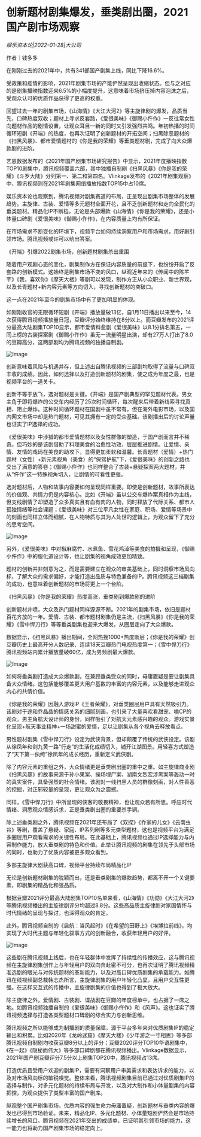 # 创新题材剧集爆发，垂类剧出圈，2021国产剧市场观察

*娱乐资本论|2022-01-28|大公司*

作者｜钱多多

在刚刚过去的2021年中，共有341部国产剧集上线，同比下降16.6%。

受政策和疫情的影响，2021年剧集市场的产能俨然呈现出收缩状态。但与之对应的是剧集播映指数迎来6.5%的小幅度提升，这意味着市场挤压掉内容泡沫之后，受观众认可的优质作品获得了更高的权重。

回望过去一年的剧集市场，《山海情》《大江大河2》等主旋律剧的爆发，品质当先，口碑热度双收；题材上寻求反套路，《爱很美味》《御赐小仵作》一反往常女性向题材作品的剧情设置，让观众耳目一新的同时又引发强烈共鸣。年初热播的时间循环短剧《开端》的热度，也再次证明了创新题材的开拓空间；扫黑除恶题材的《扫黑风暴》、都市爱情题材的《你是我的荣耀》等垂类题材剧，完成了向大众爆款剧的进阶。

艺恩数据发布的《2021年国产剧集市场研究报告》中显示，2021年度播映指数TOP10剧集中，腾讯视频覆盖六部，其中独播自制剧《扫黑风暴》《你是我的荣耀》《斗罗大陆》分列第一、第二和第四名。Vlinkage发布的《2021年剧集观察》中，腾讯视频则在2021年剧集网络播放指数TOP15中占10席。

娱乐资本论也观察到，腾讯视频对剧集赛道的布局，正呈现出剧集市场整体的发展趋势。主旋律、古装、爱情等多元题材全面开花，且不乏创新题材和走向全民化的垂类题材。精品化IP不断档，无论是头部爆款《山海情》《你是我的荣耀》，还是小体量口碑剧《爱很美味》《御赐小仵作》，在内容质量上均有所保证。

在市场需求不断变化的环境下，视频平台如何持续洞察用户和市场需求，用好剧引领市场。腾讯视频或许可以给出答案。

《开端》引爆2022剧集市场，创新题材剧集杀出重围

随着用户观剧心态的变化，剧集制作方在保证内容质量的前提下，也纷纷开启了反套路的创新模式。这始终是剧集市场不变的风口，纵观近年来的《传闻中的陈芊芊》《我，喜欢你》《摩天大楼》等剧可以发现，制作方正从小众职业、新世界观，以及长青题材+新内容元素等方向切入，寻找创新题材的突破口。

这一点在2021年至今的剧集市场中有了更加明显的体现。

如刚刚收官的无限循环短剧《开端》播放量破13亿，自1月11日播出以来至今，14次获得腾讯视频播放量日冠，豆瓣评分始终维持在8分以上。而豆瓣发布的2021评分最高大陆剧集TOP10显示，都市爱情料愈剧《爱很美味》以8.1分排名第五，一同上榜的古装探案剧《御赐小仵作》虽无一流量明星出演，却有27万人打出了8.0的豆瓣高分，这两部剧均为腾讯视频的独播自制剧。

![Image](https://inews.gtimg.com/newsapp_bt/0/14470285073/641)

创新意味着风险与机遇并存，但上述出自腾讯视频的三部剧均取得了流量与口碑双丰收的成绩。因此，如何选择以及打造创新题材的剧集，使之成为年度之最，也是视频平台的一道关卡。

创新不等于放飞，选对题材是关键。《开端》是国产剧典型的罕见题材代表。男女主角于即将爆炸的公交车内经历了25次时间循环，每次醒来后带着新线索寻找真相、阻止爆炸。这种时间循环题材在国剧中虽不常有，但在海外电影市场，以及国内网文市场中却是热门题材，可见其拥有一定的受众基础。该剧播出后的讨论声量也证实了IP选择的成功。

《爱很美味》中涉猎的都市爱情题材以及女性群像的塑造，于国产剧而言并不稀奇。但巧妙的是该剧借助了料理美食的治愈性功效，层层推进剧情。让爱情、亲情、友情的戏码在美食的助攻下，显得更加柔软和温馨。长青题材（爱情）+热门题材（女性）+新元素视角（美食）的“保驾护航”下，《爱很美味》的创新之路也交出了满意的答卷；《御赐小仵作》也同样整合了古装+悬疑探案两大题材，并从“仵作”这一特殊视角切入，让剧情的可看性更强。

选对题材后，人物和故事内容要如何呈现同样重要。即使是创新题材，故事所表达的价值观、共情力仍是内容核心。比如《开端》虽以公交车爆炸案真相作为主线，但支线剧情了却塑造了众多真实且有血有肉的人物，同时释放了代际关系、都市人孤独情绪等社会课题；《爱很美味》对三位平凡女性在家庭、职场、爱情等场景中的刻画也同样立体而细腻，在人物特质与其为人处世的逻辑上，为观众留下了充分的思考空间。

![Image](https://inews.gtimg.com/newsapp_bt/0/14470285072/641)

另外，《爱很美味》中对椒麻腐竹、水煮鱼、雪花鸡淖等美食的拍摄和呈现，《御赐小仵作》中的服化道设计等，也让剧集的视角成效更加精致。

题材的创新并非刻意为之，而是需要建立在观众的审美基础上，同时洞察市场风向标，了解大众的需求偏好，才能打造出品质与特色兼备的IP。腾讯视频这三档剧集的成功，也意味着创新题材的市场将更上一个台阶。

《扫黑风暴》《你是我的荣耀》热度高涨，垂类剧到爆款剧的进阶

创新题材井喷，大众及热门题材同样源源不断。2021年的剧集市场，依旧是题材百花齐放的一年。爱情、古装、都市题材剧集仍是主流，《扫黑风暴》《你是我的荣耀》《雪中悍刀行》等等垂类剧集也迎来大爆发，从圈层走向了大众爆款。

数据显示，《扫黑风暴》播出期间，全网热搜1000+热度断层；《你是我的荣耀》创豆瓣历史上最高开分人数纪录、连续18天豆瓣热门电视热度第一；《雪中悍刀行》腾讯视频站内累计播放量破60亿，成为男频剧最大爆款。

![Image](https://inews.gtimg.com/newsapp_bt/0/14470285077/641)

如何将垂类剧打造成大众爆款剧，在兼顾垂类受众的同时，毋庸置疑是要让剧集具备大众情绪。这包括能够覆盖更大用户基数的丰富的内容元素，以及能够走进观众内心的共情价值。

《你是我的荣耀》因融入游戏IP《王者荣耀》，对垂类圈层用户具有天然吸引力。该剧对于途和乔晶晶的情感关系的细腻刻画，也引来了大量喜欢看甜宠、嗑CP的观众。男主角航天设计师的身份，同样吸引了对航天元素感兴趣的观众。游戏实景化呈现+航天事业精神+一场甜蜜的爱情，足以让剧集从各个视角去释放看点。

男性题材剧集《雪中悍刀行》设定为武侠背景，但却颠覆了传统的武侠设定。该剧从徐凤年和剑九黄一路“行走”的生活化成绩切入，铺开江湖图景。用轻喜方式塑造了“天下第一纨绔”徐凤年的成长经历，重新定义武侠剧。

除了内容元素的重组之外，大众情绪更是垂类剧出圈的重中之重。如主旋律商业剧《扫黑风暴》的故事来源于孙小果案、操场埋尸案、湖南文烈宏涉黑案等轰动一时的真实案件，具备强烈的社会情绪。该剧对一线扫黑人员的群像刻画，对人性善恶的挖掘，对正邪较量的呈现，更让观众为之震撼。

同样，《雪中悍刀行》中所呈现的侠客的敬畏精神，也让观众若有所思。呼应时代情绪、洞悉观众情感诉求，正是垂类剧出圈的重要杀手锏。

除上述垂类剧之外，腾讯视频在2021年还布局了《双探》《乔家的儿女》《云南虫谷》等剧，覆盖了悬疑、家庭、IP系列剧等多元类型题材，这也是视频平台为满足多圈层用户观看需求的关键性布局。在此基础上，腾讯视频也通过IP选择能力与内容制作能力，放大垂类剧的特色和价值。此举让腾讯视频的剧集在领先于头部市场的同时，也助力了优质内容被更多观众看到。

多部主旋律大剧获高口碑，视频平台持续布局精品化IP

无论是创新题材剧集的脱颖而出，还是垂类剧集的爆款趋势，都离不开一个关键要素，即剧集的精品化和强品质。

根据豆瓣2021评分最高大陆剧集TOP10名单来看，《山海情》《功勋》《大江大河2》等腾讯视频播出的主旋律剧评分均超过8.8分。这些高品质主旋律剧对家国情怀与时代情绪的呈现与探讨，也深得观众的肯定。

此外，腾讯视频自制的《启航：当风起时》《在希望的田野上》《埃博拉前线》，均实现了大时代主题与年轻化叙事方式的创新融合，收获年轻用户的好评。

![Image](https://inews.gtimg.com/newsapp_bt/0/14470285075/641)

这些剧在腾讯视频上线后，也在年轻群体中发挥了持续性的传播效应，这与腾讯视频在主旋律剧集创作上与年轻用户的双向奔赴密不可分，也再次证明了腾讯视频精准选剧的眼光与对传统题材的革新能力，以及对高口碑优质剧集的承载能力。如腾讯在线视频副总裁韩志杰所言，主旋律剧集的用户年轻化凸显，且用户交互性更强。在这样交互式的传播中，主旋律剧集的价值也得到了极大放大。

除主旋律之外，爱情剧、古装剧、谍战剧在豆瓣的年度榜单中，也占据了一席之地。如腾讯视频独播自制的《爱很美味》《御赐小仵作》和《风声》。这也证实了腾讯视频选择与打造各类型题材口碑剧的综合实力与创新思维。

腾讯视频之所以能够成为制播剧的质量保障，源于平台多年来对优质剧集IP的稳定输出和积累。比如2020年《龙岭迷窟》《摩天大楼》《少年游之一寸相思》等多部腾讯视频自制剧均收获豆瓣8分以上的评分；豆瓣2020评分TOP10华语剧集中，《在一起》《隐秘而伟大》等多部口碑剧都在腾讯视频播出。Vlinkage数据显示，2021年国产剧豆瓣评分7.5分以上剧集TOP20中，腾讯视频占13席。

打造优质且受用户欢迎的剧集IP，需要有洞察用户审美需求和表达诉求的能力，以及对市场风向标的敏锐嗅觉。整体来看，腾讯视频剧集目前已通过对优质剧集IP的选择与制作，对多元化题材的持续布局与开发，以及对大制作和小体量剧集的内容把控，为观众提供了类型丰富的国产剧库。

纵观整个国产剧集市场，优质内容的强生命力毋庸置疑，创新题材与垂类内容的爆发也已得到市场验证。未来，精品化IP、多元化题材、小体量短剧俨然会是市场持续增长的风口。腾讯视频在2021年交出的成绩单，已证明其引领市场的能力，这一能力也将助力国产剧集市场的稳定向上。

